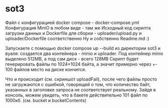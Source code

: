 # sot3

Файл с конфигурацией docker compose - docker-compose.yml
Конфигурация MiniO в любом виде - там же
Исходный код скрипта загрузки данных и Dockerfile для сборки - uploader/upload.py и uploader/Dockerfile соответственно
Ну и собственно Readme.md :)

Запускаете с помощью docker compose up --build из директории sot3 и вуаля: создается два контейнера - minio и uploader.
Под контейнер minio выделено 512MB, а под сам диск - всего 128MB
Скрипт будет генерировать файлы по 1024*1024 байта, а значит примерно через +- 100 файлов место на диске кончится.

Что и происходит (см. скриншот uploadFail), после чего файлы просто не загружаются с ошибкой, говорящей о том, что количество байт,
указанных в заголовке запроса не соответствует реальному. Зайдя в консоль, можем увидеть, что в бакете действительно 101 файл по 1000кб. (см. bucket и bucketContents)